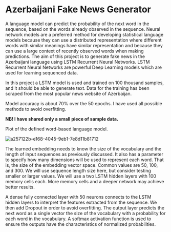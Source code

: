 # Azerbaijani Fake News Generator
A language model can predict the probability of the next word in the sequence, based on the words already observed in the sequence. Neural network models are a preferred method for developing statistical language models because they can use a distributed representation where
different words with similar meanings have similar representation and because they can use a large context of recently observed words when making predictions. The aim of this project is to generate fake news in the Azerbaijani language using LSTM Recurrent Neural Networks. LSTM Recurrent Neural Networks are powerful Deep Learning models which are used for learning sequenced data. 


In this project a LSTM model is used and trained on 100 thousand samples, and it should be able to generate text. Data for the training has been scraped from the most popular news website of Azerbaijan. 

Model accuracy is about 70% over the 50 epochs. I have used all possible methods to avoid overfitting.

__NB! I have shared only a small piece of sample data.__

Plot of the defined word-based language model.

![a257122b-e168-4045-9eb1-7e8d11b81712](https://user-images.githubusercontent.com/31247506/83392283-80baca80-a3fd-11ea-8441-10c339f6d0f3.png)


The learned embedding needs to know the size of the vocabulary and the length of input sequences as previously discussed. It also has a parameter to specify how many dimensions will be used to represent each word. That is, the size of the embedding vector space. Common values are 50, 100, and 300. We will use sequence length size here, but consider testing smaller or larger values. We will use a two LSTM hidden layers with 100 memory cells each. More memory cells and a deeper network may achieve better results. 

A dense fully connected layer with 50 neurons connects to the LSTM hidden layers to interpret the features extracted from the sequence. We then add Dropout in order to avoid overfitting. The output layer predicts the next word as a single vector the size of the vocabulary with a probability for each word in the vocabulary. A softmax activation function is used to ensure the outputs have the characteristics of normalized probabilities.
